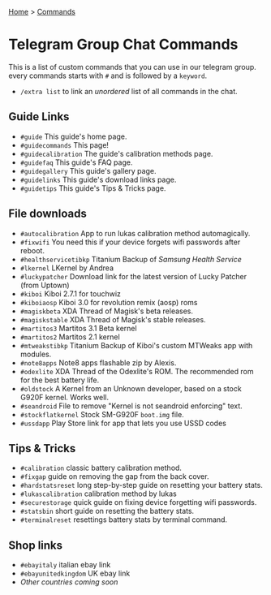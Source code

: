[Home](/index.md)   >   [Commands](/commands.md)

# Telegram Group Chat Commands

This is a list of custom commands that you can use in our telegram group. every commands starts with `#` and is followed by a `keyword`. <br/>
- `/extra list` to link an _unordered_ list of all commands in the chat.

## Guide Links
- `#guide` This guide's home page.
- `#guidecommands` This page!
- `#guidecalibration` The guide's calibration methods page.
- `#guidefaq` This guide's FAQ page.
- `#guidegallery` This guide's gallery page.
- `#guidelinks` This guide's download links page.
- `#guidetips` This guide's Tips & Tricks page.

## File downloads
- `#autocalibration` App to run lukas calibration method automagically.
- `#fixwifi` You need this if your device forgets wifi passwords after reboot.
- `#healthservicetibkp` Titanium Backup of *Samsung Health Service*
- `#lkernel` LKernel by Andrea
- `#luckypatcher` Download link for the latest version of Lucky Patcher (from Uptown)
- `#kiboi` Kiboi 2.7.1 for touchwiz
- `#kiboiaosp` Kiboi 3.0 for revolution remix (aosp) roms
- `#magiskbeta` XDA Thread of Magisk's beta releases.
- `#magiskstable` XDA Thread of Magisk's stable releases.
- `#martitos3` Martitos 3.1 Beta kernel
- `#martitos2` Martitos 2.1 kernel
- `#mtweakstibkp` Titanium Backup of Kiboi's custom MTWeaks app with modules.
- `#note8apps` Note8 apps flashable zip by Alexis.
- `#odexlite` XDA Thread of the Odexlite's ROM. The recommended rom for the best battery life.
- `#oldstock` A Kernel from an Unknown developer, based on a stock G920F kernel. Works well.
- `#seandroid` File to remove "Kernel is not seandroid enforcing" text.
- `#stockflatkernel` Stock SM-G920F `boot.img` file.
- `#ussdapp` Play Store link for app that lets you use USSD codes

## Tips & Tricks
- `#calibration` classic battery calibration method.
- `#fixgap` guide on removing the gap from the back cover.
- `#hardstatsreset` long step-by-step guide on resetting your battery stats.
- `#lukascalibration` calibration method by lukas
- `#securestorage` quick guide on fixing device forgetting wifi passwords.
- `#statsbin` short guide on resetting the battery stats.
- `#terminalreset` resettings battery stats by terminal command.

## Shop links
- `#ebayitaly` italian ebay link
- `#ebayunitedkingdom` UK ebay link
- *Other countries coming soon*
